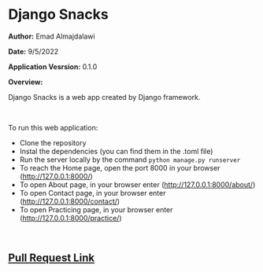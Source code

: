 # Django Snacks

**Author:** Emad Almajdalawi

**Date:** 9/5/2022

**Application Vesrsion:** 0.1.0

**Overview:**

Django Snacks is a web app created by Django framework.

<br>

To run this web application:
- Clone the repository
- Instal the dependencies (you can find them in the .toml file)
- Run the server locally by the command `python manage.py runserver`
- To reach the Home page, open the port 8000 in your browser (http://127.0.0.1:8000/)
- To open About page, in your browser enter (http://127.0.0.1:8000/about/)
- To open Contact page, in your browser enter (http://127.0.0.1:8000/contact/)
- To open Practicing page, in your browser enter (http://127.0.0.1:8000/practice/)

<br>

## [Pull Request Link](https://github.com/emad-almajdalawi/django-snacks/pulls/1)